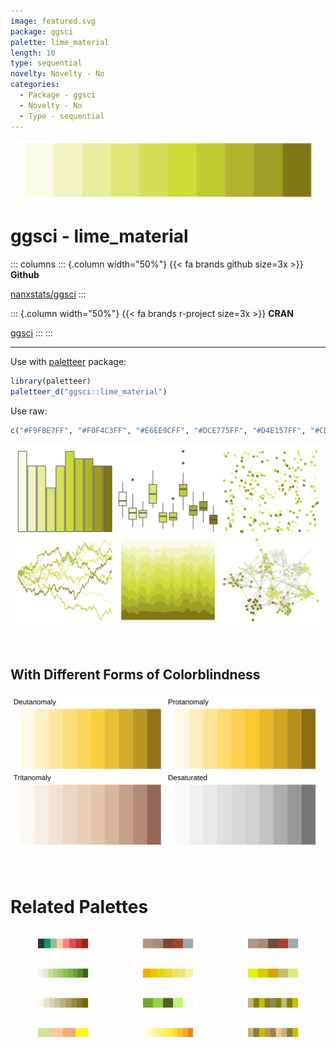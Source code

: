 ```yaml
---
image: featured.svg
package: ggsci
palette: lime_material
length: 10
type: sequential
novelty: Novelty - No
categories:
  - Package - ggsci
  - Novelty - No
  - Type - sequential
---
```


![](featured.svg)

# ggsci - lime_material 

::: columns
::: {.column width="50%"}
{{< fa brands github size=3x >}}
**Github**

[nanxstats/ggsci](https://github.com/nanxstats/ggsci)
:::

::: {.column width="50%"}
{{< fa brands r-project size=3x >}}
**CRAN**

[ggsci](https://CRAN.R-project.org/package=ggsci)
:::
:::

<hr> 

Use with [paletteer](https://emilhvitfeldt.github.io/paletteer/) package:

```r
library(paletteer)
paletteer_d("ggsci::lime_material")
```

Use raw:

```r
c("#F9FBE7FF", "#F0F4C3FF", "#E6EE9CFF", "#DCE775FF", "#D4E157FF", "#CDDC39FF", "#C0CA33FF", "#AFB42BFF", "#9E9D24FF", "#827717FF")
``` 

![](examples.png) 

  <br>
  
  ## With Different Forms of Colorblindness
  
  ![](colorblind.svg) 

<br>

# Related Palettes

<div class="list" style="display: grid; grid-template-columns: auto auto auto;"> <figure class="figure">
<a href="../../awtools/a_palette/"> <img src="../../awtools/a_palette/featured.svg" style="width: 100%;" class="figure-img"></a>
</figure> <figure class="figure">
<a href="../../ButterflyColors/hamadryas_feronia/"> <img src="../../ButterflyColors/hamadryas_feronia/featured.svg" style="width: 100%;" class="figure-img"></a>
</figure> <figure class="figure">
<a href="../../ButterflyColors/hamadryas_feronia/"> <img src="../../ButterflyColors/hamadryas_feronia/featured.svg" style="width: 100%;" class="figure-img"></a>
</figure> <figure class="figure">
<a href="../../ggsci/light_green_material/"> <img src="../../ggsci/light_green_material/featured.svg" style="width: 100%;" class="figure-img"></a>
</figure> <figure class="figure">
<a href="../../PrettyCols/Yellows/"> <img src="../../PrettyCols/Yellows/featured.svg" style="width: 100%;" class="figure-img"></a>
</figure> <figure class="figure">
<a href="../../fishualize/Prognathodes_brasiliensis/"> <img src="../../fishualize/Prognathodes_brasiliensis/featured.svg" style="width: 100%;" class="figure-img"></a>
</figure> <figure class="figure">
<a href="../../Redmonder/sPBIYl/"> <img src="../../Redmonder/sPBIYl/featured.svg" style="width: 100%;" class="figure-img"></a>
</figure> <figure class="figure">
<a href="../../palettetown/metapod/"> <img src="../../palettetown/metapod/featured.svg" style="width: 100%;" class="figure-img"></a>
</figure> <figure class="figure">
<a href="../../ggprism/mustard_field/"> <img src="../../ggprism/mustard_field/featured.svg" style="width: 100%;" class="figure-img"></a>
</figure> <figure class="figure">
<a href="../../waRhol/skull_76_1/"> <img src="../../waRhol/skull_76_1/featured.svg" style="width: 100%;" class="figure-img"></a>
</figure> <figure class="figure">
<a href="../../ggsci/yellow_material/"> <img src="../../ggsci/yellow_material/featured.svg" style="width: 100%;" class="figure-img"></a>
</figure> <figure class="figure">
<a href="../../ggprism/mustard_field2/"> <img src="../../ggprism/mustard_field2/featured.svg" style="width: 100%;" class="figure-img"></a>
</figure> 
</div>
